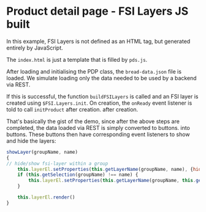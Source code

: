 # Product detail page - FSI Layers JS built

In this example, FSI Layers is not defined as an HTML tag,
but generated entirely by JavaScript.

The ``index.html`` is just a template that is filled by ``pds.js``.

After loading and initialising the PDP class, the ``bread-data.json`` file is loaded.
We simulate loading only the data needed to be used by a backend via REST.

If this is successful, the function ``buildFSILayers`` is called and an FSI layer is created using
``$FSI.Layers.init``.
On creation, the ``onReady`` event listener is told to call ``initProduct`` after creation.
after creation.

That's basically the gist of the demo, since after the above steps are completed, the data loaded via REST is simply converted to buttons.
into buttons.
These buttons then have corresponding event listeners to show and hide
the layers:

```javascript
showLayer(groupName, name)
{
// hide/show fsi-layer within a group
    this.layerEl.setProperties(this.getLayerName(groupName, name), {hidden: false})
    if (this.getSelection(groupName) !== name) {
        this.layerEl.setProperties(this.getLayerName(groupName, this.getSelection(groupName)), {hidden: true})
    }

    this.layerEl.render()
}
```
